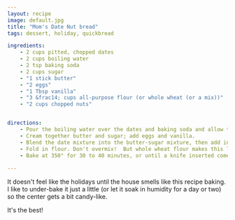```yaml
--- 
layout: recipe
image: default.jpg
title: "Mom's Date Nut bread"
tags: dessert, holiday, quickbread

ingredients:
    - 2 cups pitted, chopped dates
    - 2 cups boiling water
    - 2 tsp baking soda
    - 2 cups sugar
    - "1 stick butter"
    - "2 eggs"
    - "1 Tbsp vanilla"
    - "3 &frac14; cups all-purpose flour (or whole wheat (or a mix))"
    - "2 cups chopped nuts"


directions:
    - Pour the boiling water over the dates and baking soda and allow to cool.
    - Cream together butter and sugar; add eggs and vanilla.
    - Blend the date mixture into the butter-sugar mixture, then add in nuts.
    - Fold in flour. Don't overmix!  But whole wheat flour makes this less of a risk.
    - Bake at 350° for 30 to 40 minutes, or until a knife inserted comes out clean.
    
---
```

It doesn't feel like the holidays until the house smells like this recipe baking.  
I like to under-bake it just a little (or let it soak in humidity for a day or two) so the center gets a bit candy-like.  

It's the best!
